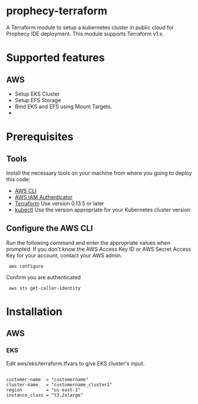 # prophecy-terraform
A Terraform module to setup a kubernetes cluster in public cloud for Prophecy IDE deployment. This module supports Terraform v1.x.

# Supported features
## AWS
- Setup EKS Cluster
- Setup EFS Storage
- Bind EKS and EFS using Mount Targets.
- 
# Prerequisites
## Tools
Install the necessary tools on your machine from where you going to deploy this code:
- [AWS CLI](https://docs.aws.amazon.com/cli/latest/userguide/cli-chap-install.html)
- [AWS IAM Authenticator](https://docs.aws.amazon.com/eks/latest/userguide/install-aws-iam-authenticator.html)
- [Terraform](https://www.terraform.io/downloads.html?_ga=2.200237742.12622995.1644315917-895589725.1644315917) Use version 0.13.5 or later
- [kubectl](https://kubernetes.io/docs/tasks/tools/install-kubectl/) Use the version appropriate for your Kubernetes cluster version

## Configure the AWS CLI
Run the following command and enter the appropriate values when prompted. If you don't know the AWS Access Key ID or AWS Secret Access Key for your account, contact your AWS admin.

<pre><code> aws configure </code></pre>

Confirm you are authenticated

<pre><code> aws sts get-caller-identity </code></pre>

# Installation
## AWS
### EKS
Edit aws/eks/terraform.tfvars to give EKS cluster's input. 
<pre><code>  
customer-name  = "customername"
cluster-name   = "customername_cluster1"
region         = "us-east-1"
instance_class = "t3.2xlarge"
</code></pre>

